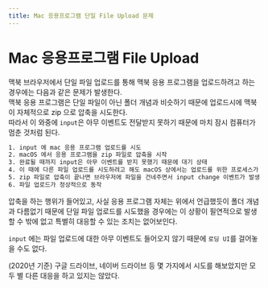 ```yaml
---
title: Mac 응용프로그램 단일 File Upload 문제
---
```


# Mac 응용프로그램 File Upload

맥북 브라우저에서 단일 파일 업로드를 통해 맥북 응용 프로그램을 업로드하려고 하는 경우에는 다음과 같은 문제가 발생한다.  
맥북 응용 프로그램은 단일 파일이 아닌 폴더 개념과 비슷하기 때문에 업로드시에 맥북이 자체적으로 zip 으로 압축을 시도한다.  
따라서 이 와중에 `input`은 아무 이벤트도 전달받지 못하기 때문에 마치 잠시 컴퓨터가 멈춘 것처럼 된다.

```bash
1. input 에 mac 응용 프로그램 업로드를 시도
2. macOS 에서 응용 프로그램을 zip 파일로 압축을 시작
3. 완료될 때까지 input은 아무 이벤트를 받지 못했기 때문에 대기 상태
4. 이 때에 다른 파일 업로드를 시도하려고 해도 macOS 상에서는 업로드를 위한 프로세스가 진행 중이기 때문에 다른 파일 업로드 불가
5. zip 파일로 압축이 끝나면 브라우저에 파일을 건네주면서 input change 이벤트가 발생
6. 파일 업로드가 정상적으로 동작
```

압축을 하는 행위가 들어있고, 사실 응용 프로그램 자체는 위에서 언급했듯이 폴더 개념과 다름없기 때문에 단일 파일 업로드를 시도했을 경우에는 이 상황이 필연적으로 발생할 수 밖에 없고 특별히 대응할 수 있는 조치는 없어보인다.

`input` 에는 파일 업로드에 대한 아무 이벤트도 들어오지 않기 때문에 `로딩 UI`를 걸어놓을 수도 없다.

(2020년 기준) 구글 드라이브, 네이버 드라이브 등 몇 가지에서 시도를 해보았지만 모두 별 다른 대응을 하고 있지는 않았다.
